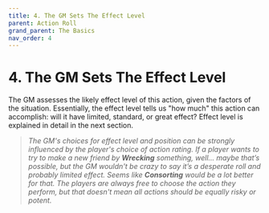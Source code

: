 ```yaml
---
title: 4. The GM Sets The Effect Level
parent: Action Roll
grand_parent: The Basics
nav_order: 4
---
```


# 4. The GM Sets The Effect Level
The GM assesses the likely effect level of this action, given the factors of the situation. Essentially, the effect level tells us "how much" this action can accomplish: will it have limited, standard, or great effect? Effect level is explained in detail in the next section.

> *The GM's choices for effect level and position can be strongly influenced by the player's choice of action rating. If a player wants to try to make a new friend by **Wrecking** something, well... maybe that’s possible, but the GM wouldn't be crazy to say it’s a desperate roll and probably limited effect. Seems like **Consorting** would be a lot better for that. The players are always free to choose the action they perform, but that doesn't mean all actions should be equally risky or potent.*
